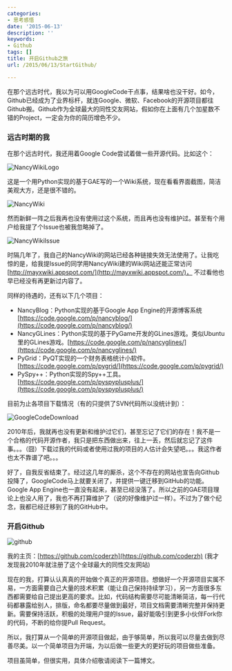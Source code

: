 ```yaml
---
categories:
- 思考感悟
date: '2015-06-13'
description: ''
keywords:
- Github
tags: []
title: 开启Github之旅
url: /2015/06/13/StartGithub/

---
```


在那个远古时代，我以为可以用GoogleCode干点事，结果啥也没干好。如今，Github已经成为了业界标杆，就连Google、微软、Facebook的开源项目都往Github搬。Github作为全球最大的同性交友网站，假如你在上面有几个加星数不错的Project，一定会为你的简历增色不少。

<!--more-->

### 远古时期的我

在那个远古时代，我还用着Google Code尝试着做一些开源代码。比如这个：

![NancyWikiLogo](http://image.coderzh.com/NancyWikiLogo.png)

这是一个用Python实现的基于GAE写的一个Wiki系统，现在看看界面截图，简洁美观大方，还是很不错的。

![NancyWiki](http://image.coderzh.com/nancywiki.jpg)


然而新鲜一阵之后我再也没有使用过这个系统，而且再也没有维护过。甚至有个用户给我提了个Issue也被我忽略掉了。

![NancyWikiIssue](http://image.coderzh.com/NancyWikiIssues.png)

时隔几年了，我自己的NancyWiki的网站已经各种链接失效无法使用了。让我吃惊的是，给我提Issue的同学用NancyWiki建的Wiki网站还能正常访问 [http://mayxwiki.appspot.com/](http://mayxwiki.appspot.com/)， 不过看他也早已经没有再更新过内容了。

同样的待遇的，还有以下几个项目：

* NancyBlog：Python实现的基于Google App Engine的开源博客系统 [https://code.google.com/p/nancyblog/](https://code.google.com/p/nancyblog/)
* NancyGLines：Python实现的基于PyGame开发的GLines游戏。类似Ubuntu里的GLines游戏。[https://code.google.com/p/nancyglines/](https://code.google.com/p/nancyglines/)
* PyGrid：PyQT实现的一个财务表格统计小软件。[https://code.google.com/p/pygrid/](https://code.google.com/p/pygrid/)
* PySpy++：Python实现的Spy++工具。[https://code.google.com/p/pyspyplusplus/](https://code.google.com/p/pyspyplusplus/)

目前为止各项目下载情况（有的只提供了SVN代码所以没统计到）：

![GoogleCodeDownload](http://image.coderzh.com/GoogleCodeDownload.png)

2010年后，我就再也没有更新和维护过它们，甚至忘记了它们的存在！我不是一个合格的代码开源作者，我只是把东西做出来，往上一丢，然后就忘记了这件事。。。（囧）下载过我的代码或者使用过我的项目的人估计会失望吧。。。我这作者也太不靠谱了吧。。。

好了，自我反省结束了。经过这几年的厮杀，这个不存在的网站也宣告向Github投降了，GoogleCode马上就要关闭了，并提供一键迁移到GitHub的功能。Google App Engine也一直没有起来，甚至已经没落了。所以之前的GAE项目理论上也没人用了，我也不再打算维护了（说的好像维护过一样）。不过为了做个纪念，我都已经迁移到了我的GitHub中。

### 开启Github

![github](http://image.coderzh.com/octocat_collabocats.png)


我的主页：[https://github.com/coderzh](https://github.com/coderzh)    (我才发现我2010年就注册了这个全球最大的同性交友网站)

现在的我，打算认认真真的开始做个真正的开源项目。想做好一个开源项目实属不易，一方面需要自己大量的技术积累（能让自己保持持续学习），另一方面很多东西都需要给自己提出更高的要求。比如，代码结构需要尽可能清晰简洁，每一行代码都暴露给别人，排版，命名都要尽量做到最好，项目文档需要清晰完整并保持更新。需要保持活跃，积极的处理用户提的Issue，最好能吸引到更多小伙伴Fork你的代码，不断的给你提Pull Request。

所以，我打算从一个简单的开源项目做起，由于够简单，所以我可以尽量去做到尽善尽美。以一个简单项目为开端，为以后做一些更大的更好玩的项目做些准备。

项目虽简单，但很实用，具体介绍敬请阅读下一篇博文。
